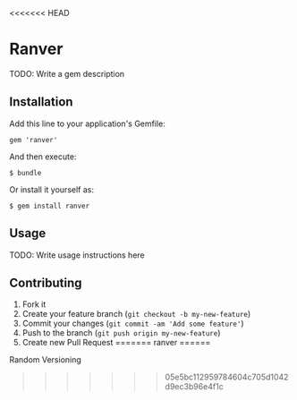 <<<<<<< HEAD
# Ranver

TODO: Write a gem description

## Installation

Add this line to your application's Gemfile:

    gem 'ranver'

And then execute:

    $ bundle

Or install it yourself as:

    $ gem install ranver

## Usage

TODO: Write usage instructions here

## Contributing

1. Fork it
2. Create your feature branch (`git checkout -b my-new-feature`)
3. Commit your changes (`git commit -am 'Add some feature'`)
4. Push to the branch (`git push origin my-new-feature`)
5. Create new Pull Request
=======
ranver
======

Random Versioning
>>>>>>> 05e5bc112959784604c705d1042d9ec3b96e4f1c
